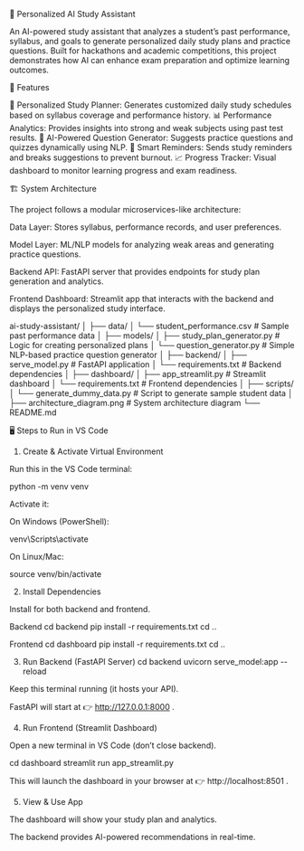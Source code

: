 📘 Personalized AI Study Assistant

An AI-powered study assistant that analyzes a student’s past performance, syllabus, and goals to generate personalized daily study plans and practice questions. Built for hackathons and academic competitions, this project demonstrates how AI can enhance exam preparation and optimize learning outcomes.

🚀 Features

🎯 Personalized Study Planner: Generates customized daily study schedules based on syllabus coverage and performance history.
📊 Performance Analytics: Provides insights into strong and weak subjects using past test results.
🤖 AI-Powered Question Generator: Suggests practice questions and quizzes dynamically using NLP.
📅 Smart Reminders: Sends study reminders and breaks suggestions to prevent burnout.
📈 Progress Tracker: Visual dashboard to monitor learning progress and exam readiness.

🏗️ System Architecture

The project follows a modular microservices-like architecture:

Data Layer: Stores syllabus, performance records, and user preferences.

Model Layer: ML/NLP models for analyzing weak areas and generating practice questions.

Backend API: FastAPI server that provides endpoints for study plan generation and analytics.

Frontend Dashboard: Streamlit app that interacts with the backend and displays the personalized study interface.

ai-study-assistant/
│
├── data/
│   └── student_performance.csv          # Sample past performance data
│
├── models/
│   ├── study_plan_generator.py          # Logic for creating personalized plans
│   └── question_generator.py            # Simple NLP-based practice question generator
│
├── backend/
│   ├── serve_model.py                   # FastAPI application
│   └── requirements.txt                 # Backend dependencies
│
├── dashboard/
│   ├── app_streamlit.py                 # Streamlit dashboard
│   └── requirements.txt                 # Frontend dependencies
│
├── scripts/
│   └── generate_dummy_data.py           # Script to generate sample student data
│
├── architecture_diagram.png             # System architecture diagram
└── README.md


🖥️ Steps to Run in VS Code

1. Create & Activate Virtual Environment

Run this in the VS Code terminal:

python -m venv venv


Activate it:

On Windows (PowerShell):

venv\Scripts\activate


On Linux/Mac:

source venv/bin/activate

2. Install Dependencies

Install for both backend and frontend.

Backend
cd backend
pip install -r requirements.txt
cd ..

Frontend
cd dashboard
pip install -r requirements.txt
cd ..

3. Run Backend (FastAPI Server)
cd backend
uvicorn serve_model:app --reload


Keep this terminal running (it hosts your API).

FastAPI will start at 👉 http://127.0.0.1:8000
.

4. Run Frontend (Streamlit Dashboard)

Open a new terminal in VS Code (don’t close backend).

cd dashboard
streamlit run app_streamlit.py


This will launch the dashboard in your browser at 👉 http://localhost:8501
.

5. View & Use App

The dashboard will show your study plan and analytics.

The backend provides AI-powered recommendations in real-time.

